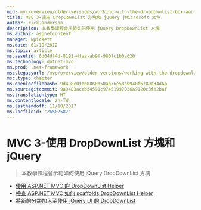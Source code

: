 ```yaml
---
uid: mvc/overview/older-versions/working-with-the-dropdownlist-box-and-jquery/index
title: MVC 3-使用 DropDownList 方塊和 jQuery |Microsoft 文件
author: rick-anderson
description: 本教學課程會示範如何使用 jQuery DropDownList 方塊
ms.author: aspnetcontent
manager: wpickett
ms.date: 01/19/2012
ms.topic: article
ms.assetid: 6d64df4d-8191-4faa-ab9f-9807c1b0a020
ms.technology: dotnet-mvc
ms.prod: .net-framework
msc.legacyurl: /mvc/overview/older-versions/working-with-the-dropdownlist-box-and-jquery
msc.type: chapter
ms.openlocfilehash: 9d498c0fbb0860d50ab76e58e9940f6789e34d6b
ms.sourcegitcommit: 9a9483aceb34591c97451997036a9120c3fe2baf
ms.translationtype: HT
ms.contentlocale: zh-TW
ms.lasthandoff: 11/10/2017
ms.locfileid: "26502587"
---
```

<a name="mvc-3---working-with-the-dropdownlist-box-and-jquery"></a>MVC 3-使用 DropDownList 方塊和 jQuery
====================
> 本教學課程會示範如何使用 jQuery DropDownList 方塊


- [使用 ASP.NET MVC 的 DropDownList Helper](using-the-dropdownlist-helper-with-aspnet-mvc.md)
- [檢查 ASP.NET MVC 如何 scaffolds DropDownList Helper](examining-how-aspnet-mvc-scaffolds-the-dropdownlist-helper.md)
- [將新的分類加入至使用 jQuery UI 的 DropDownList](adding-a-new-category-to-the-dropdownlist-using-jquery-ui.md)

